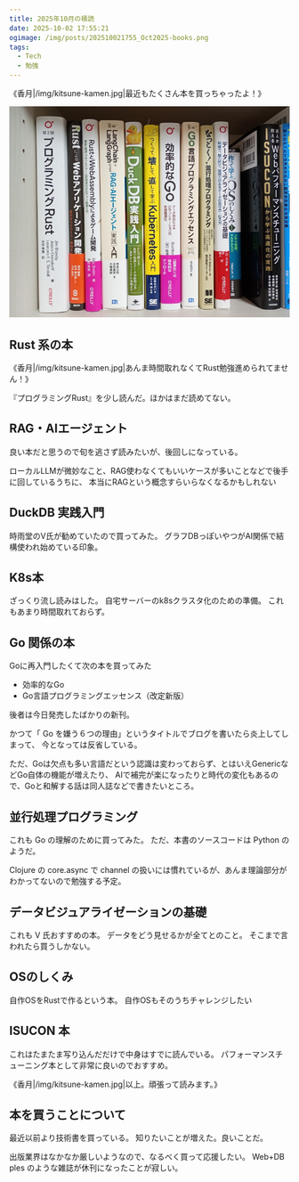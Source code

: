 ```yaml
---
title: 2025年10月の積読
date: 2025-10-02 17:55:21
ogimage: /img/posts/202510021755_Oct2025-books.png
tags:
  - Tech
  - 勉強
---
```


《香月|/img/kitsune-kamen.jpg|最近もたくさん本を買っちゃったよ！》

![books](/img/posts/202510021755/small-books.jpg)

## Rust 系の本

《香月|/img/kitsune-kamen.jpg|あんま時間取れなくてRust勉強進められてません！》

『プログラミングRust』を少し読んだ。ほかはまだ読めてない。

## RAG・AIエージェント

良い本だと思うので旬を逃さず読みたいが、後回しになっている。

ローカルLLMが微妙なこと、RAG使わなくてもいいケースが多いことなどで後手に回しているうちに、
本当にRAGという概念すらいらなくなるかもしれない

## DuckDB 実践入門

時雨堂のV氏が勧めていたので買ってみた。
グラフDBっぽいやつがAI関係で結構使われ始めている印象。

## K8s本

ざっくり流し読みはした。
自宅サーバーのk8sクラスタ化のための準備。
これもあまり時間取れておらず。

## Go 関係の本

Goに再入門したくて次の本を買ってみた

* 効率的なGo
* Go言語プログラミングエッセンス（改定新版）

後者は今日発売したばかりの新刊。

かつて「 Go を嫌う６つの理由」というタイトルでブログを書いたら炎上してしまって、
今となっては反省している。

ただ、Goは欠点も多い言語だという認識は変わっておらず、とはいえGenericなどGo自体の機能が増えたり、
AIで補完が楽になったりと時代の変化もあるので、Goと和解する話は同人誌などで書きたいところ。

## 並行処理プログラミング

これも Go の理解のために買ってみた。
ただ、本書のソースコードは Python のようだ。

Clojure の core.async で channel の扱いには慣れているが、あんま理論部分がわかってないので勉強する予定。

## データビジュアライゼーションの基礎

これも V 氏おすすめの本。
データをどう見せるかが全てとのこと。
そこまで言われたら買うしかない。

## OSのしくみ

自作OSをRustで作るという本。
自作OSもそのうちチャレンジしたい

## ISUCON 本

これはたまたま写り込んだだけで中身はすでに読んでいる。
パフォーマンスチューニング本として非常に良いのでおすすめ。

《香月|/img/kitsune-kamen.jpg|以上。頑張って読みます。》

## 本を買うことについて

最近以前より技術書を買っている。
知りたいことが増えた。良いことだ。

出版業界はなかなか厳しいようなので、なるべく買って応援したい。
Web+DB ples のような雑誌が休刊になったことが寂しい。
